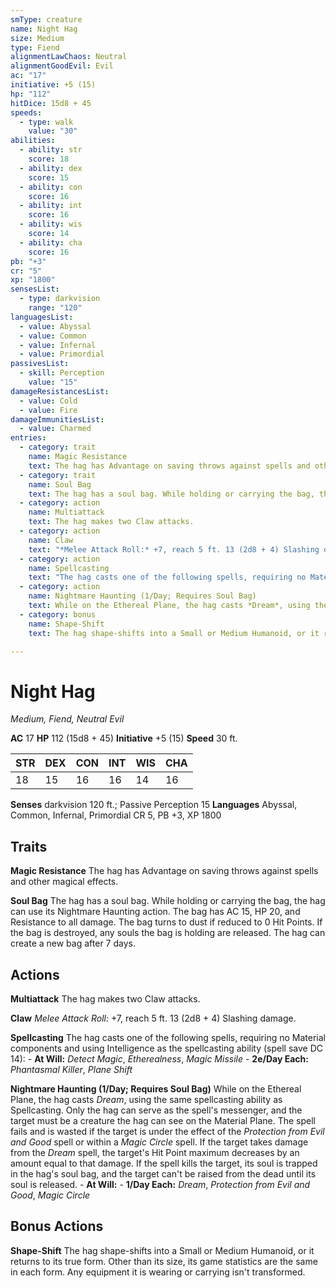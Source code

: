 ```yaml
---
smType: creature
name: Night Hag
size: Medium
type: Fiend
alignmentLawChaos: Neutral
alignmentGoodEvil: Evil
ac: "17"
initiative: +5 (15)
hp: "112"
hitDice: 15d8 + 45
speeds:
  - type: walk
    value: "30"
abilities:
  - ability: str
    score: 18
  - ability: dex
    score: 15
  - ability: con
    score: 16
  - ability: int
    score: 16
  - ability: wis
    score: 14
  - ability: cha
    score: 16
pb: "+3"
cr: "5"
xp: "1800"
sensesList:
  - type: darkvision
    range: "120"
languagesList:
  - value: Abyssal
  - value: Common
  - value: Infernal
  - value: Primordial
passivesList:
  - skill: Perception
    value: "15"
damageResistancesList:
  - value: Cold
  - value: Fire
damageImmunitiesList:
  - value: Charmed
entries:
  - category: trait
    name: Magic Resistance
    text: The hag has Advantage on saving throws against spells and other magical effects.
  - category: trait
    name: Soul Bag
    text: The hag has a soul bag. While holding or carrying the bag, the hag can use its Nightmare Haunting action. The bag has AC 15, HP 20, and Resistance to all damage. The bag turns to dust if reduced to 0 Hit Points. If the bag is destroyed, any souls the bag is holding are released. The hag can create a new bag after 7 days.
  - category: action
    name: Multiattack
    text: The hag makes two Claw attacks.
  - category: action
    name: Claw
    text: "*Melee Attack Roll:* +7, reach 5 ft. 13 (2d8 + 4) Slashing damage."
  - category: action
    name: Spellcasting
    text: "The hag casts one of the following spells, requiring no Material components and using Intelligence as the spellcasting ability (spell save DC 14): - **At Will:** *Detect Magic*, *Etherealness*, *Magic Missile* - **2e/Day Each:** *Phantasmal Killer*, *Plane Shift*"
  - category: action
    name: Nightmare Haunting (1/Day; Requires Soul Bag)
    text: While on the Ethereal Plane, the hag casts *Dream*, using the same spellcasting ability as Spellcasting. Only the hag can serve as the spell's messenger, and the target must be a creature the hag can see on the Material Plane. The spell fails and is wasted if the target is under the effect of the *Protection from Evil and Good* spell or within a *Magic Circle* spell. If the target takes damage from the *Dream* spell, the target's Hit Point maximum decreases by an amount equal to that damage. If the spell kills the target, its soul is trapped in the hag's soul bag, and the target can't be raised from the dead until its soul is released. - **At Will:** - **1/Day Each:** *Dream*, *Protection from Evil and Good*, *Magic Circle*
  - category: bonus
    name: Shape-Shift
    text: The hag shape-shifts into a Small or Medium Humanoid, or it returns to its true form. Other than its size, its game statistics are the same in each form. Any equipment it is wearing or carrying isn't transformed.

---
```


# Night Hag
*Medium, Fiend, Neutral Evil*

**AC** 17
**HP** 112 (15d8 + 45)
**Initiative** +5 (15)
**Speed** 30 ft.

| STR | DEX | CON | INT | WIS | CHA |
| --- | --- | --- | --- | --- | --- |
| 18 | 15 | 16 | 16 | 14 | 16 |

**Senses** darkvision 120 ft.; Passive Perception 15
**Languages** Abyssal, Common, Infernal, Primordial
CR 5, PB +3, XP 1800

## Traits

**Magic Resistance**
The hag has Advantage on saving throws against spells and other magical effects.

**Soul Bag**
The hag has a soul bag. While holding or carrying the bag, the hag can use its Nightmare Haunting action. The bag has AC 15, HP 20, and Resistance to all damage. The bag turns to dust if reduced to 0 Hit Points. If the bag is destroyed, any souls the bag is holding are released. The hag can create a new bag after 7 days.

## Actions

**Multiattack**
The hag makes two Claw attacks.

**Claw**
*Melee Attack Roll:* +7, reach 5 ft. 13 (2d8 + 4) Slashing damage.

**Spellcasting**
The hag casts one of the following spells, requiring no Material components and using Intelligence as the spellcasting ability (spell save DC 14): - **At Will:** *Detect Magic*, *Etherealness*, *Magic Missile* - **2e/Day Each:** *Phantasmal Killer*, *Plane Shift*

**Nightmare Haunting (1/Day; Requires Soul Bag)**
While on the Ethereal Plane, the hag casts *Dream*, using the same spellcasting ability as Spellcasting. Only the hag can serve as the spell's messenger, and the target must be a creature the hag can see on the Material Plane. The spell fails and is wasted if the target is under the effect of the *Protection from Evil and Good* spell or within a *Magic Circle* spell. If the target takes damage from the *Dream* spell, the target's Hit Point maximum decreases by an amount equal to that damage. If the spell kills the target, its soul is trapped in the hag's soul bag, and the target can't be raised from the dead until its soul is released. - **At Will:** - **1/Day Each:** *Dream*, *Protection from Evil and Good*, *Magic Circle*

## Bonus Actions

**Shape-Shift**
The hag shape-shifts into a Small or Medium Humanoid, or it returns to its true form. Other than its size, its game statistics are the same in each form. Any equipment it is wearing or carrying isn't transformed.
